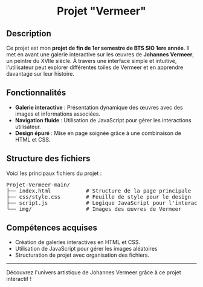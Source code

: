 <h1 align="center">Projet "Vermeer"</h1>

<h2>Description</h2>
<p>Ce projet est mon <strong>projet de fin de 1er semestre de BTS SIO 1ere année</strong>. Il met en avant une galerie interactive sur les œuvres de <strong>Johannes Vermeer</strong>, un peintre du XVIIe siècle. À travers une interface simple et intuitive, l'utilisateur peut explorer différentes toiles de Vermeer et en apprendre davantage sur leur histoire.</p>

<h2>Fonctionnalités</h2>
<ul>
  <li><strong>Galerie interactive</strong> : Présentation dynamique des œuvres avec des images et informations associées.</li>
  <li><strong>Navigation fluide</strong> : Utilisation de JavaScript pour gérer les interactions utilisateur.</li>
  <li><strong>Design épuré</strong> : Mise en page soignée grâce à une combinaison de HTML et CSS.</li>
</ul>

<h2>Structure des fichiers</h2>
<p>Voici les principaux fichiers du projet :</p>
<pre>
Projet-Vermeer-main/
├── index.html           # Structure de la page principale
├── css/style.css        # Feuille de style pour le design
├── script.js            # Logique JavaScript pour l'interactivité
└── img/                 # Images des œuvres de Vermeer
</pre>

<h2>Compétences acquises</h2>
<ul>
  <li>Création de galeries interactives en HTML et CSS.</li>
  <li>Utilisation de JavaScript pour gérer les images aléatoires</li>
  <li>Structuration de projet avec organisation des fichiers.</li>
</ul>

<hr>
<p>Découvrez l'univers artistique de Johannes Vermeer grâce à ce projet interactif !</p>
